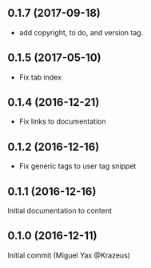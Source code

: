 ## 0.1.7 (2017-09-18)

* add copyright, to do, and version tag. 

## 0.1.5 (2017-05-10)

* Fix tab index

## 0.1.4 (2016-12-21)

* Fix links to documentation

## 0.1.2 (2016-12-16)

* Fix generic tags to user tag snippet

## 0.1.1 (2016-12-16)

Initial documentation to content

## 0.1.0 (2016-12-11)

Initial commit (Miguel Yax @Krazeus)